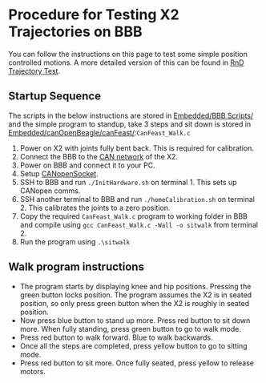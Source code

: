 # Procedure for Testing X2 Trajectories on BBB

You can follow the instructions on this page to test some simple position controlled motions. A more detailed version of this can be found in [RnD Trajectory Test](https://embeded.readthedocs.io/en/latest/rnd_test/).

## Startup Sequence
The scripts in the below instructions are stored in [Embedded/BBB Scripts/](https://github.com/capstonealex/Embedded/tree/master/BBB%20Scripts) and the simple program to standup, take 3 steps and sit down is stored in [Embedded/canOpenBeagle/canFeast/](https://github.com/capstonealex/Embedded/tree/master/canOpenBeagle/canFeast):`CanFeast_Walk.c`

1. Power on X2 with joints fully bent back. This is required for calibration.
2. Connect the BBB to the [CAN network](https://embeded.readthedocs.io/en/latest/canopenHardware/#x2-canbus-cable-mapping) of the X2. 
3. Power on BBB and connect it to your PC.
4. Setup [CANopenSocket](https://embeded.readthedocs.io/en/latest/Deployment/canopen_setup/).
4. SSH to BBB and run `./InitHardware.sh` on terminal 1. This sets up CANopen comms.
5. SSH another terminal to BBB and run `./homeCalibration.sh` on terminal 2. This calibrates the joints to a zero position.
6. Copy the required `CanFeast_Walk.c` program to working folder in BBB and compile using `gcc CanFeast_Walk.c -Wall -o sitwalk` from terminal 2.
7. Run the program using `.\sitwalk`

## Walk program instructions
* The program starts by displaying knee and hip positions. Pressing the green button locks position. The program assumes the X2 is in seated position, so only press green button when the X2 is roughly in seated position. 
* Now press blue button to stand up more. Press red button to sit down more. When fully standing, press green button to go to walk mode.
* Press red button to walk forward. Blue to walk backwards.
* Once all the steps are completed, press yellow button to go to sitting mode. 
* Press red button to sit more. Once fully seated, press yellow to release motors.